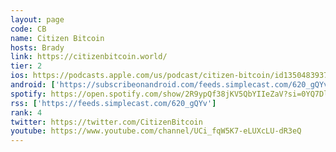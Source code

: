 ```yaml
---
layout: page
code: CB
name: Citizen Bitcoin
hosts: Brady
link: https://citizenbitcoin.world/
tier: 2
ios: https://podcasts.apple.com/us/podcast/citizen-bitcoin/id1350483937
android: ['https://subscribeonandroid.com/feeds.simplecast.com/620_gQYv']
spotify: https://open.spotify.com/show/2R9ypQf38jKV5QbYIIeZaV?si=0YQ7Dl3sTPmVFMgmwavLog
rss: ['https://feeds.simplecast.com/620_gQYv']
rank: 4
twitter: https://twitter.com/CitizenBitcoin
youtube: https://www.youtube.com/channel/UCi_fqW5K7-eLUXcLU-dR3eQ
---
```

